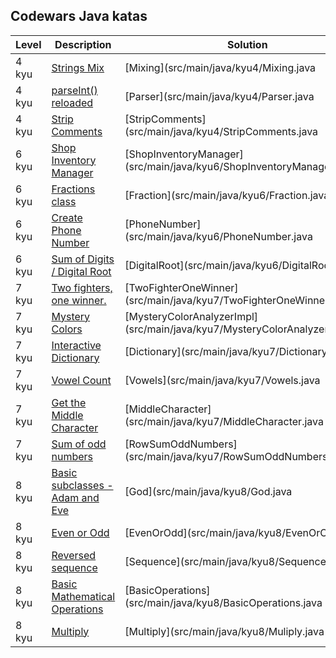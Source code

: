 ## Codewars Java katas
| Level | Description | Solution |
| ----- | ----------- | -------- |
| 4 kyu | [Strings Mix](https://www.codewars.com/kata/5629db57620258aa9d000014) | [Mixing](src/main/java/kyu4/Mixing.java |
| 4 kyu | [parseInt() reloaded](https://www.codewars.com/kata/525c7c5ab6aecef16e0001a5) | [Parser](src/main/java/kyu4/Parser.java |
| 4 kyu | [Strip Comments](https://www.codewars.com/kata/51c8e37cee245da6b40000bd) | [StripComments](src/main/java/kyu4/StripComments.java |
| 6 kyu | [Shop Inventory Manager](https://www.codewars.com/kata/55d1d06def244b18c100007c) | [ShopInventoryManager](src/main/java/kyu6/ShopInventoryManager.java |
| 6 kyu | [Fractions class](https://www.codewars.com/kata/572bbd7c72a38bd878000a73) | [Fraction](src/main/java/kyu6/Fraction.java |
| 6 kyu | [Create Phone Number](https://www.codewars.com/kata/525f50e3b73515a6db000b83) | [PhoneNumber](src/main/java/kyu6/PhoneNumber.java |
| 6 kyu | [Sum of Digits / Digital Root](https://www.codewars.com/kata/541c8630095125aba6000c00) | [DigitalRoot](src/main/java/kyu6/DigitalRoot.java |
| 7 kyu | [Two fighters, one winner.](https://www.codewars.com/kata/577bd8d4ae2807c64b00045b) | [TwoFighterOneWinner](src/main/java/kyu7/TwoFighterOneWinner.java |
| 7 kyu | [Mystery Colors](https://www.codewars.com/kata/59ffd0058ba91470bf0000bf) | [MysteryColorAnalyzerImpl](src/main/java/kyu7/MysteryColorAnalyzerImpl.java |
| 7 kyu | [Interactive Dictionary](https://www.codewars.com/kata/57a93f93bb9944516d0000c1) | [Dictionary](src/main/java/kyu7/Dictionary.java |
| 7 kyu | [Vowel Count](https://www.codewars.com/kata/54ff3102c1bad923760001f3) | [Vowels](src/main/java/kyu7/Vowels.java |
| 7 kyu | [Get the Middle Character](https://www.codewars.com/kata/56747fd5cb988479af000028) | [MiddleCharacter](src/main/java/kyu7/MiddleCharacter.java |
| 7 kyu | [Sum of odd numbers](https://www.codewars.com/kata/55fd2d567d94ac3bc9000064) | [RowSumOddNumbers](src/main/java/kyu7/RowSumOddNumbers.java |
| 8 kyu | [Basic subclasses - Adam and Eve](https://www.codewars.com/kata/547274e24481cfc469000416) | [God](src/main/java/kyu8/God.java |
| 8 kyu | [Even or Odd](https://www.codewars.com/kata/53da3dbb4a5168369a0000fe) | [EvenOrOdd](src/main/java/kyu8/EvenOrOdd.java |
| 8 kyu | [Reversed sequence](https://www.codewars.com/kata/5a00e05cc374cb34d100000d) | [Sequence](src/main/java/kyu8/Sequence.java |
| 8 kyu | [Basic Mathematical Operations](https://www.codewars.com/kata/basic-mathematical-operations/java) | [BasicOperations](src/main/java/kyu8/BasicOperations.java |
| 8 kyu | [Multiply](https://www.codewars.com/kata/50654ddff44f800200000004) | [Multiply](src/main/java/kyu8/Muliply.java |
